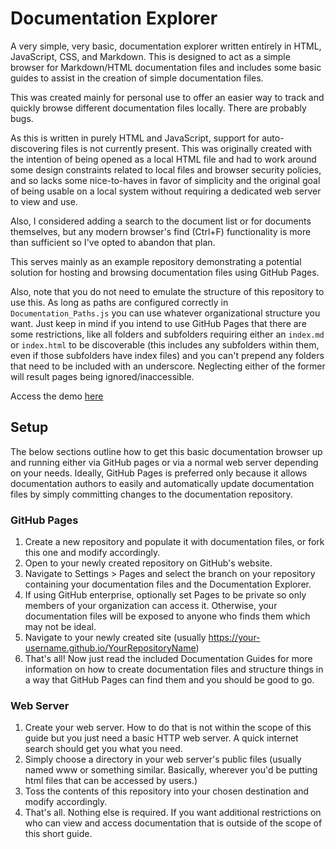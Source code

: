 # Documentation Explorer

A very simple, very basic, documentation explorer written entirely in HTML, JavaScript, CSS, and Markdown. This is designed to act as a simple browser for Markdown/HTML documentation files and includes some basic guides to assist in the creation of simple documentation files.

This was created mainly for personal use to offer an easier way to track and quickly browse different documentation files locally. There are probably bugs.

As this is written in purely HTML and JavaScript, support for auto-discovering files is not currently present. This was originally created with the intention of being opened as a local HTML file and had to work around some design constraints related to local files and browser security policies, and so lacks some nice-to-haves in favor of simplicity and the original goal of being usable on a local system without requiring a dedicated web server to view and use.

Also, I considered adding a search to the document list or for documents themselves, but any modern browser's find (Ctrl+F) functionality is more than sufficient so I've opted to abandon that plan.

This serves mainly as an example repository demonstrating a potential solution for hosting and browsing documentation files using GitHub Pages.

Also, note that you do not need to emulate the structure of this repository to use this. As long as paths are configured correctly in `Documentation_Paths.js` you can use whatever organizational structure you want. Just keep in mind if you intend to use GitHub Pages that there are some restrictions, like all folders and subfolders requiring either an `index.md` or `index.html` to be discoverable (this includes any subfolders within them, even if those subfolders have index files) and you can't prepend any folders that need to be included with an underscore. Neglecting either of the former will result pages being ignored/inaccessible.

Access the demo [here](https://skylar-paulson.github.io/Documentation-Explorer/?)

## Setup

The below sections outline how to get this basic documentation browser up and running either via GitHub pages or via a normal web server depending on your needs. Ideally, GitHub Pages is preferred only because it allows documentation authors to easily and automatically update documentation files by simply committing changes to the documentation repository.

### GitHub Pages

1. Create a new repository and populate it with documentation files, or fork this one and modify accordingly.
2. Open to your newly created repository on GitHub's website.
3. Navigate to Settings > Pages and select the branch on your repository containing your documentation files and the Documentation Explorer.
4. If using GitHub enterprise, optionally set Pages to be private so only members of your organization can access it. Otherwise, your documentation files will be exposed to anyone who finds them which may not be ideal.
5. Navigate to your newly created site (usually https://your-username.github.io/YourRepositoryName)
6. That's all! Now just read the included Documentation Guides for more information on how to create documentation files and structure things in a way that GitHub Pages can find them and you should be good to go.

### Web Server

1. Create your web server. How to do that is not within the scope of this guide but you just need a basic HTTP web server. A quick internet search should get you what you need.
2. Simply choose a directory in your web server's public files (usually named www or something similar. Basically, wherever you'd be putting html files that can be accessed by users.)
3. Toss the contents of this repository into your chosen destination and modify accordingly.
4. That's all. Nothing else is required. If you want additional restrictions on who can view and access documentation that is outside of the scope of this short guide.